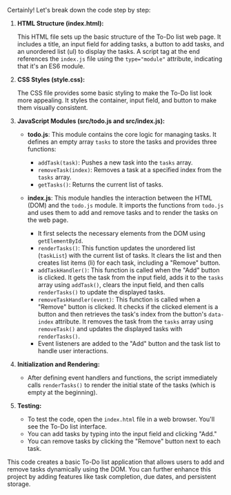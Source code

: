 Certainly! Let's break down the code step by step:

1. **HTML Structure (index.html):**

   This HTML file sets up the basic structure of the To-Do list web page. It includes a title, an input field for adding tasks, a button to add tasks, and an unordered list (ul) to display the tasks. A script tag at the end references the `index.js` file using the `type="module"` attribute, indicating that it's an ES6 module.

2. **CSS Styles (style.css):**

   The CSS file provides some basic styling to make the To-Do list look more appealing. It styles the container, input field, and button to make them visually consistent.

3. **JavaScript Modules (src/todo.js and src/index.js):**

   - **todo.js**: This module contains the core logic for managing tasks. It defines an empty array `tasks` to store the tasks and provides three functions:
   
     - `addTask(task)`: Pushes a new task into the `tasks` array.
     - `removeTask(index)`: Removes a task at a specified index from the `tasks` array.
     - `getTasks()`: Returns the current list of tasks.

   - **index.js**: This module handles the interaction between the HTML (DOM) and the `todo.js` module. It imports the functions from `todo.js` and uses them to add and remove tasks and to render the tasks on the web page.

     - It first selects the necessary elements from the DOM using `getElementById`.
     - `renderTasks()`: This function updates the unordered list (`taskList`) with the current list of tasks. It clears the list and then creates list items (li) for each task, including a "Remove" button.
     - `addTaskHandler()`: This function is called when the "Add" button is clicked. It gets the task from the input field, adds it to the `tasks` array using `addTask()`, clears the input field, and then calls `renderTasks()` to update the displayed tasks.
     - `removeTaskHandler(event)`: This function is called when a "Remove" button is clicked. It checks if the clicked element is a button and then retrieves the task's index from the button's `data-index` attribute. It removes the task from the `tasks` array using `removeTask()` and updates the displayed tasks with `renderTasks()`.
     - Event listeners are added to the "Add" button and the task list to handle user interactions.

4. **Initialization and Rendering:**

   - After defining event handlers and functions, the script immediately calls `renderTasks()` to render the initial state of the tasks (which is empty at the beginning).
   
5. **Testing:**

   - To test the code, open the `index.html` file in a web browser. You'll see the To-Do list interface.
   - You can add tasks by typing into the input field and clicking "Add."
   - You can remove tasks by clicking the "Remove" button next to each task.

This code creates a basic To-Do list application that allows users to add and remove tasks dynamically using the DOM. You can further enhance this project by adding features like task completion, due dates, and persistent storage.